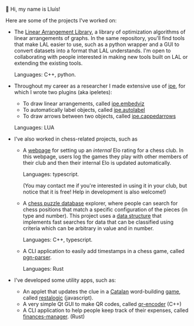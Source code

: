 👋 Hi, my name is Lluís!

Here are some of the projects I've worked on:
- The [Linear Arrangement Library](https://github.com/LAL-project/), a library of optimization algorithms of linear arrangements of graphs. In the same repository, you'll find tools that make LAL easier to use, such as a python wrapper and a GUI to convert datasets into a format that LAL understands. I'm open to collaborating with people interested in making new tools built on LAL or extending the existing tools.

  Languages: C++, python.

- Throughout my career as a researcher I made extensive use of [ipe](https://ipe.otfried.org), for which I wrote two plugins (aka ipeletes):
  - To draw linear arrangements, called [ipe.embedviz](https://github.com/lluisalemanypuig/ipe.embedviz)
  - To automatically label objects, called [ipe.autolabel](https://github.com/lluisalemanypuig/ipe.autolabel)
  - To draw arrows between two objects, called [ipe.cappedarrows](https://github.com/lluisalemanypuig/ipe.cappedarrows)

  Languages: LUA

- I've also worked in chess-related projects, such as
  - A [webpage](https://github.com/lluisalemanypuig/elo-chess-tracker) for setting up an _internal_ Elo rating for a chess club. In this webpage, users log the games they play with other members of their club and then their internal Elo is updated automatically.
 
    Languages: typescript.

    (You may contact me if you're interested in using it in your club, but notice that it is free! Help in development is also welcome!)
  - A [chess puzzle database](https://github.com/lluisalemanypuig/chesspebase) explorer, where people can search for chess positions that match a specific configuration of the pieces (in type and number). This project uses a [data structure](https://github.com/lluisalemanypuig/classification-tree) that implements fast searches for data that can be classified using criteria which can be arbitrary in value and in number.
 
    Languages: C++, typescript.

  - A CLI application to easily add timestamps in a chess game, called [pgn-parser](https://github.com/lluisalemanypuig/pgn_parser).
 
    Languages: Rust

- I've developed some utility apps, such as:
  - An applet that updates the clue in a [Catalan](https://en.wikipedia.org/wiki/Catalan_language) word-building [game](https://www.vilaweb.cat/paraulogic/), called [restalogic](https://www.vilaweb.cat/paraulogic/) (javascript).
  - A very simple Qt GUI to make QR codes, called [qr-encoder](https://github.com/lluisalemanypuig/qr-encoder) (C++)
  - A CLI application to help people keep track of their expenses, called [finances-manager](https://github.com/lluisalemanypuig/finances-manager). (Rust)
    
<!---
lluisalemanypuig/lluisalemanypuig is a ✨ special ✨ repository because its `README.md` (this file) appears on your GitHub profile.
You can click the Preview link to take a look at your changes.
--->
